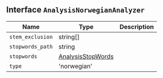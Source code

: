 ## Interface `AnalysisNorwegianAnalyzer`

| Name | Type | Description |
| - | - | - |
| `stem_exclusion` | string[] | &nbsp; |
| `stopwords_path` | string | &nbsp; |
| `stopwords` | [AnalysisStopWords](./AnalysisStopWords.md) | &nbsp; |
| `type` | 'norwegian' | &nbsp; |
